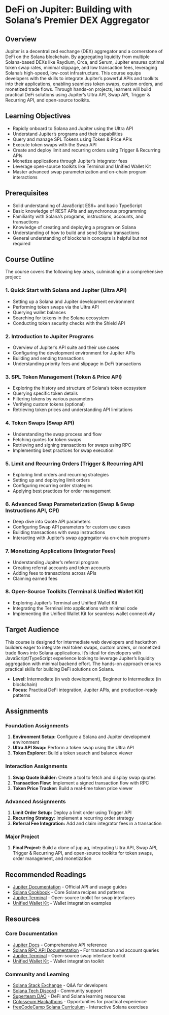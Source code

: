 # DeFi on Jupiter: Building with Solana’s Premier DEX Aggregator

## Overview

Jupiter is a decentralized exchange (DEX) aggregator and a cornerstone of DeFi on the Solana blockchain. By aggregating liquidity from multiple Solana-based DEXs like Raydium, Orca, and Serum, Jupiter ensures optimal token swap rates, minimal slippage, and low transaction fees, leveraging Solana’s high-speed, low-cost infrastructure. This course equips developers with the skills to integrate Jupiter’s powerful APIs and toolkits into their applications, enabling seamless token swaps, custom orders, and monetized trade flows. Through hands-on projects, learners will build practical DeFi solutions using Jupiter’s Ultra API, Swap API, Trigger & Recurring API, and open-source toolkits.

## Learning Objectives

- Rapidly onboard to Solana and Jupiter using the Ultra API
- Understand Jupiter’s programs and their capabilities
- Query and manage SPL Tokens using Token & Price APIs
- Execute token swaps with the Swap API
- Create and deploy limit and recurring orders using Trigger & Recurring APIs
- Monetize applications through Jupiter’s integrator fees
- Leverage open-source toolkits like Terminal and Unified Wallet Kit
- Master advanced swap parameterization and on-chain program interactions

## Prerequisites

- Solid understanding of JavaScript ES6+ and basic TypeScript
- Basic knowledge of REST APIs and asynchronous programming
- Familiarity with Solana’s programs, instructions, accounts, and transactions
- Knowledge of creating and deploying a program on Solana
- Understanding of how to build and send Solana transactions
- General understanding of blockchain concepts is helpful but not required

## Course Outline

The course covers the following key areas, culminating in a comprehensive project:

### 1. Quick Start with Solana and Jupiter (Ultra API)

- Setting up a Solana and Jupiter development environment
- Performing token swaps via the Ultra API
- Querying wallet balances
- Searching for tokens in the Solana ecosystem
- Conducting token security checks with the Shield API

### 2. Introduction to Jupiter Programs

- Overview of Jupiter’s API suite and their use cases
- Configuring the development environment for Jupiter APIs
- Building and sending transactions
- Understanding priority fees and slippage in DeFi transactions

### 3. SPL Token Management (Token & Price API)

- Exploring the history and structure of Solana’s token ecosystem
- Querying specific token details
- Filtering tokens by various parameters
- Verifying custom tokens (optional)
- Retrieving token prices and understanding API limitations

### 4. Token Swaps (Swap API)

- Understanding the swap process and flow
- Fetching quotes for token swaps
- Retrieving and signing transactions for swaps using RPC
- Implementing best practices for swap execution

### 5. Limit and Recurring Orders (Trigger & Recurring API)

- Exploring limit orders and recurring strategies
- Setting up and deploying limit orders
- Configuring recurring order strategies
- Applying best practices for order management

### 6. Advanced Swap Parameterization (Swap & Swap Instructions API, CPI)

- Deep dive into Quote API parameters
- Configuring Swap API parameters for custom use cases
- Building transactions with swap instructions
- Interacting with Jupiter’s swap aggregator via on-chain programs

### 7. Monetizing Applications (Integrator Fees)

- Understanding Jupiter’s referral program
- Creating referral accounts and token accounts
- Adding fees to transactions across APIs
- Claiming earned fees

### 8. Open-Source Toolkits (Terminal & Unified Wallet Kit)

- Exploring Jupiter’s Terminal and Unified Wallet Kit
- Integrating the Terminal into applications with minimal code
- Implementing the Unified Wallet Kit for seamless wallet connectivity

## Target Audience

This course is designed for intermediate web developers and hackathon builders eager to integrate real token swaps, custom orders, or monetized trade flows into Solana applications. It’s ideal for developers with JavaScript/TypeScript experience looking to leverage Jupiter’s liquidity aggregation with minimal backend effort. The hands-on approach ensures practical skills for building DeFi solutions on Solana.

- **Level:** Intermediate (in web development), Beginner to Intermediate (in blockchain)
- **Focus:** Practical DeFi integration, Jupiter APIs, and production-ready patterns

## Assignments

### Foundation Assignments

1. **Environment Setup:** Configure a Solana and Jupiter development environment
2. **Ultra API Swap:** Perform a token swap using the Ultra API
3. **Token Explorer:** Build a token search and balance viewer

### Interaction Assignments

1. **Swap Quote Builder:** Create a tool to fetch and display swap quotes
2. **Transaction Flow:** Implement a signed transaction flow with RPC
3. **Token Price Tracker:** Build a real-time token price viewer

### Advanced Assignments

1. **Limit Order Setup:** Deploy a limit order using Trigger API
2. **Recurring Strategy:** Implement a recurring order strategy
3. **Referral Fee Integration:** Add and claim integrator fees in a transaction

### Major Project

1. **Final Project:** Build a clone of jup.ag, integrating Ultra API, Swap API, Trigger & Recurring API, and open-source toolkits for token swaps, order management, and monetization

## Recommended Readings

- [Jupiter Documentation](https://docs.jup.ag) - Official API and usage guides
- [Solana Cookbook](https://solanacookbook.com) - Core Solana recipes and patterns
- [Jupiter Terminal](https://github.com/jup-ag/terminal) - Open-source toolkit for swap interfaces
- [Unified Wallet Kit](https://github.com/jup-ag/wallet-kit) - Wallet integration examples

## Resources

### Core Documentation
- [Jupiter Docs](https://docs.jup.ag) - Comprehensive API reference
- [Solana RPC API Documentation](https://docs.solana.com/api/http) - For transaction and account queries
- [Jupiter Terminal](https://github.com/jup-ag/terminal) - Open-source swap interface toolkit
- [Unified Wallet Kit](https://github.com/jup-ag/wallet-kit) - Wallet integration toolkit

### Community and Learning
- [Solana Stack Exchange](https://solana.stackexchange.com) - Q&A for developers
- [Solana Tech Discord](https://discord.gg/solana) - Community support
- [Superteam DAO](https://superteam.fun) - DeFi and Solana learning resources
- [Colosseum Hackathons](https://www.colosseum.org/hackathons) - Opportunities for practical experience
- [freeCodeCamp Solana Curriculum](https://github.com/freeCodeCamp/solana-curriculum) - Interactive Solana exercises